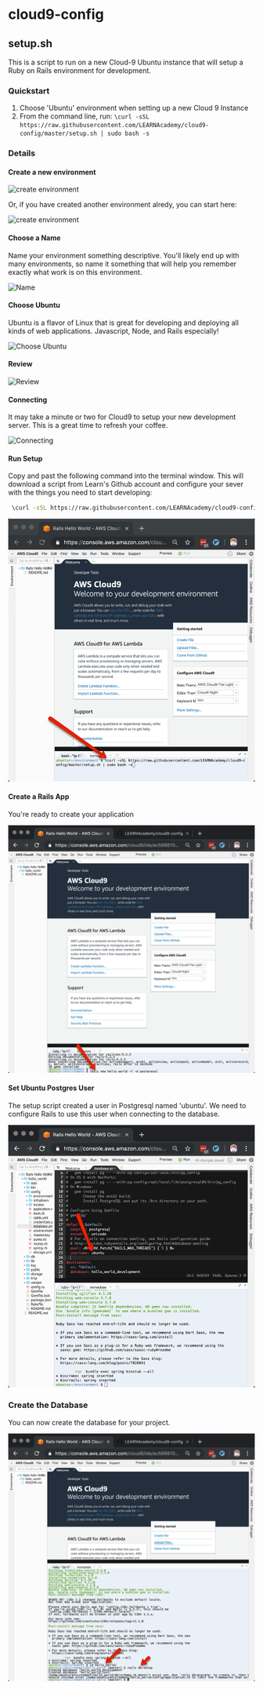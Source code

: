 # cloud9-config

## setup.sh

This is a script to run on a new Cloud-9 Ubuntu instance that will setup a Ruby on Rails environment for development.

### Quickstart

1) Choose 'Ubuntu' environment when setting up a new Cloud 9 Instance
2) From the command line, run:
  ```\curl -sSL https://raw.githubusercontent.com/LEARNAcademy/cloud9-config/master/setup.sh | sudo bash -s```

### Details

#### Create a new environment
![create environment](./assets/1-create-environment.png)

Or, if you have created another environment alredy, you can start here:

![create environment](./assets/1-b-create-environment.png)

#### Choose a Name
Name your environment something descriptive.  You'll likely end up with many environments, so name it something that will help you remember exactly what work is on this environment.

![Name](./assets/2-name.png)

#### Choose Ubuntu
Ubuntu is a flavor of Linux that is great for developing and deploying all kinds of web applications.  Javascript, Node, and Rails especially!

![Choose Ubuntu](./assets/3-choose-ubuntu.png)

#### Review

![Review](./assets/4-create-environment.png)

#### Connecting
It may take a minute or two for Cloud9 to setup your new development server.  This is a great time to refresh your coffee.

![Connecting](./assets/5-connecting.png)

#### Run Setup
Copy and past the following command into the terminal window.  This will download a script from Learn's Github account and configure your sever with the things you need to start developing:

```Bash
 \curl -sSL https://raw.githubusercontent.com/LEARNAcademy/cloud9-config/master/setup.sh | sudo bash -s
 ```

 ![Setup](./assets/6-run-script.png)

 #### Create a Rails App
 You're ready to create your application

 ![Create Rails App](./assets/7-hello-world.png)


 #### Set Ubuntu Postgres User
 The setup script created a user in Postgresql named 'ubuntu'.  We need to configure Rails to use this user when connecting to the database.

 ![Ubuntu Postgres User](./assets/8-ubuntu-user.png)

 ### Create the Database
 You can now create the database for your project.

 ![Create Database](./assets/9-db-setup.png)
